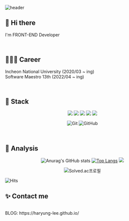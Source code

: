 
![header](https://capsule-render.vercel.app/api?type=soft&color=DD921F&height=200&section=header&text=Hi!%20I'm%20Halang&fontSize=50&animation=scaleIn)


## 👋 Hi there
I'm FRONT-END Developer

<br>

## 👩🏻‍💻 Career
Incheon National University (2020/03 ~ ing)
<br>
Software Maestro 13th (2022/04 ~ ing)

<br>

## 🔨 Stack
<div align="center">
<p>
<img src="https://img.shields.io/badge/HTML-E34F26?style=flat-square&logo=html5&logoColor=white"/>
<img src="https://img.shields.io/badge/CSS-1572B6?style=flat-square&logo=css3&logoColor=white"/>
<img src="https://img.shields.io/badge/Javascript-ffb13b?style=flat-square&logo=javascript&logoColor=white"/>
<img src="https://img.shields.io/badge/-C++-000000?logo=c%2B%2B&style=flat-square"/>
<img src="https://img.shields.io/badge/React-61DAFB?style=flat-square&logo=react&logoColor=white"/>
</p>  

![Git](https://img.shields.io/badge/-Git-black?style=flat-square&logo=git)
![GitHub](https://img.shields.io/badge/-GitHub-181717?style=flat-square&logo=github)
</div>

<br>

## 🎢 Analysis 

<div align="center">


![Anurag's GitHub stats](https://github-readme-stats.vercel.app/api?username=haryung-lee&count_private=true)
[![Top Langs](https://github-readme-stats.vercel.app/api/top-langs/?username=haryung-lee&layout=compact)](https://github.com/anuraghazra/github-readme-stats)
<img src="https://github-readme-stats.vercel.app/api?username=haryung-lee&theme=nord&hide=issues&count_private=true" />

![Solved.ac프로필](http://mazassumnida.wtf/api/v2/generate_badge?boj=halang)

</div>

![Hits](https://hits.seeyoufarm.com/api/count/incr/badge.svg?url=https%3A%2F%2Fgithub.com%2Fharyung-lee&count_bg=%233DC7C8&title_bg=%23555555&icon=&icon_color=%23E7E7E7&title=hits&edge_flat=false)


## ✨ Contact me
<br>
BLOG: https://haryung-lee.github.io/
  
</div>






